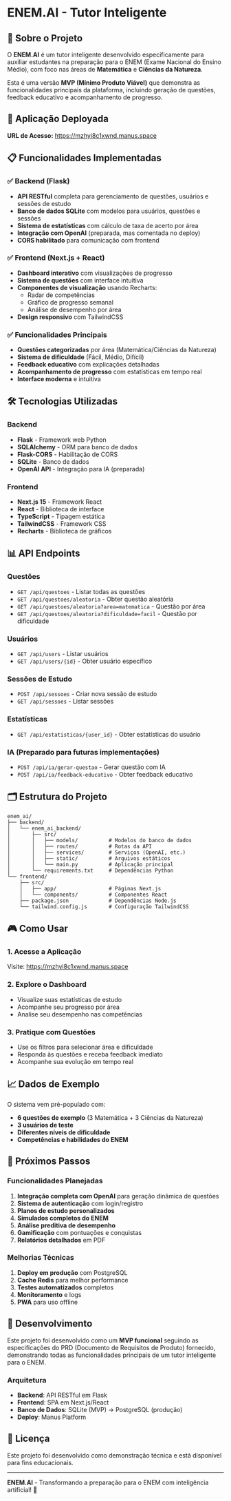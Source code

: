 # ENEM.AI - Tutor Inteligente

## 🎯 Sobre o Projeto

O **ENEM.AI** é um tutor inteligente desenvolvido especificamente para auxiliar estudantes na preparação para o ENEM (Exame Nacional do Ensino Médio), com foco nas áreas de **Matemática** e **Ciências da Natureza**.

Esta é uma versão **MVP (Mínimo Produto Viável)** que demonstra as funcionalidades principais da plataforma, incluindo geração de questões, feedback educativo e acompanhamento de progresso.

## 🚀 Aplicação Deployada

**URL de Acesso:** https://mzhyi8c1xwnd.manus.space

## 📋 Funcionalidades Implementadas

### ✅ Backend (Flask)
- **API RESTful** completa para gerenciamento de questões, usuários e sessões de estudo
- **Banco de dados SQLite** com modelos para usuários, questões e sessões
- **Sistema de estatísticas** com cálculo de taxa de acerto por área
- **Integração com OpenAI** (preparada, mas comentada no deploy)
- **CORS habilitado** para comunicação com frontend

### ✅ Frontend (Next.js + React)
- **Dashboard interativo** com visualizações de progresso
- **Sistema de questões** com interface intuitiva
- **Componentes de visualização** usando Recharts:
  - Radar de competências
  - Gráfico de progresso semanal
  - Análise de desempenho por área
- **Design responsivo** com TailwindCSS

### ✅ Funcionalidades Principais
- **Questões categorizadas** por área (Matemática/Ciências da Natureza)
- **Sistema de dificuldade** (Fácil, Médio, Difícil)
- **Feedback educativo** com explicações detalhadas
- **Acompanhamento de progresso** com estatísticas em tempo real
- **Interface moderna** e intuitiva

## 🛠️ Tecnologias Utilizadas

### Backend
- **Flask** - Framework web Python
- **SQLAlchemy** - ORM para banco de dados
- **Flask-CORS** - Habilitação de CORS
- **SQLite** - Banco de dados
- **OpenAI API** - Integração para IA (preparada)

### Frontend
- **Next.js 15** - Framework React
- **React** - Biblioteca de interface
- **TypeScript** - Tipagem estática
- **TailwindCSS** - Framework CSS
- **Recharts** - Biblioteca de gráficos

## 📊 API Endpoints

### Questões
- `GET /api/questoes` - Listar todas as questões
- `GET /api/questoes/aleatoria` - Obter questão aleatória
- `GET /api/questoes/aleatoria?area=matematica` - Questão por área
- `GET /api/questoes/aleatoria?dificuldade=facil` - Questão por dificuldade

### Usuários
- `GET /api/users` - Listar usuários
- `GET /api/users/{id}` - Obter usuário específico

### Sessões de Estudo
- `POST /api/sessoes` - Criar nova sessão de estudo
- `GET /api/sessoes` - Listar sessões

### Estatísticas
- `GET /api/estatisticas/{user_id}` - Obter estatísticas do usuário

### IA (Preparado para futuras implementações)
- `POST /api/ia/gerar-questao` - Gerar questão com IA
- `POST /api/ia/feedback-educativo` - Obter feedback educativo

## 🗂️ Estrutura do Projeto

```
enem_ai/
├── backend/
│   └── enem_ai_backend/
│       ├── src/
│       │   ├── models/          # Modelos do banco de dados
│       │   ├── routes/          # Rotas da API
│       │   ├── services/        # Serviços (OpenAI, etc.)
│       │   ├── static/          # Arquivos estáticos
│       │   └── main.py          # Aplicação principal
│       └── requirements.txt     # Dependências Python
└── frontend/
    ├── src/
    │   ├── app/                 # Páginas Next.js
    │   └── components/          # Componentes React
    ├── package.json             # Dependências Node.js
    └── tailwind.config.js       # Configuração TailwindCSS
```

## 🎮 Como Usar

### 1. Acesse a Aplicação
Visite: https://mzhyi8c1xwnd.manus.space

### 2. Explore o Dashboard
- Visualize suas estatísticas de estudo
- Acompanhe seu progresso por área
- Analise seu desempenho nas competências

### 3. Pratique com Questões
- Use os filtros para selecionar área e dificuldade
- Responda às questões e receba feedback imediato
- Acompanhe sua evolução em tempo real

## 📈 Dados de Exemplo

O sistema vem pré-populado com:
- **6 questões de exemplo** (3 Matemática + 3 Ciências da Natureza)
- **3 usuários de teste**
- **Diferentes níveis de dificuldade**
- **Competências e habilidades do ENEM**

## 🔮 Próximos Passos

### Funcionalidades Planejadas
1. **Integração completa com OpenAI** para geração dinâmica de questões
2. **Sistema de autenticação** com login/registro
3. **Planos de estudo personalizados**
4. **Simulados completos do ENEM**
5. **Análise preditiva de desempenho**
6. **Gamificação** com pontuações e conquistas
7. **Relatórios detalhados** em PDF

### Melhorias Técnicas
1. **Deploy em produção** com PostgreSQL
2. **Cache Redis** para melhor performance
3. **Testes automatizados** completos
4. **Monitoramento** e logs
5. **PWA** para uso offline

## 👥 Desenvolvimento

Este projeto foi desenvolvido como um **MVP funcional** seguindo as especificações do PRD (Documento de Requisitos de Produto) fornecido, demonstrando todas as funcionalidades principais de um tutor inteligente para o ENEM.

### Arquitetura
- **Backend**: API RESTful em Flask
- **Frontend**: SPA em Next.js/React
- **Banco de Dados**: SQLite (MVP) → PostgreSQL (produção)
- **Deploy**: Manus Platform

## 📝 Licença

Este projeto foi desenvolvido como demonstração técnica e está disponível para fins educacionais.

---

**ENEM.AI** - Transformando a preparação para o ENEM com inteligência artificial! 🚀

